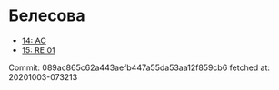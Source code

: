 # Белесова
- [14: AC](14.md)
- [15: RE 01](15.md)

Commit: 089ac865c62a443aefb447a55da53aa12f859cb6
 fetched at: 20201003-073213
